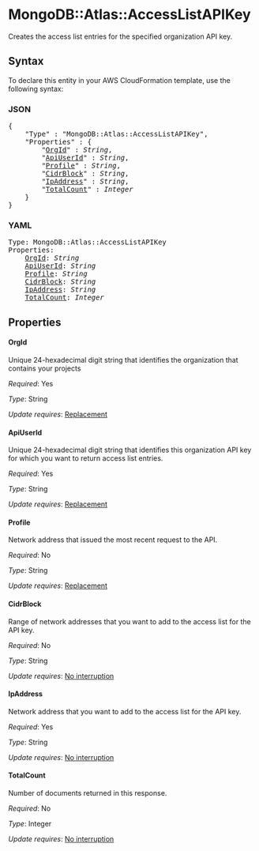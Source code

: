 # MongoDB::Atlas::AccessListAPIKey

Creates the access list entries for the specified organization API key.

## Syntax

To declare this entity in your AWS CloudFormation template, use the following syntax:

### JSON

<pre>
{
    "Type" : "MongoDB::Atlas::AccessListAPIKey",
    "Properties" : {
        "<a href="#orgid" title="OrgId">OrgId</a>" : <i>String</i>,
        "<a href="#apiuserid" title="ApiUserId">ApiUserId</a>" : <i>String</i>,
        "<a href="#profile" title="Profile">Profile</a>" : <i>String</i>,
        "<a href="#cidrblock" title="CidrBlock">CidrBlock</a>" : <i>String</i>,
        "<a href="#ipaddress" title="IpAddress">IpAddress</a>" : <i>String</i>,
        "<a href="#totalcount" title="TotalCount">TotalCount</a>" : <i>Integer</i>
    }
}
</pre>

### YAML

<pre>
Type: MongoDB::Atlas::AccessListAPIKey
Properties:
    <a href="#orgid" title="OrgId">OrgId</a>: <i>String</i>
    <a href="#apiuserid" title="ApiUserId">ApiUserId</a>: <i>String</i>
    <a href="#profile" title="Profile">Profile</a>: <i>String</i>
    <a href="#cidrblock" title="CidrBlock">CidrBlock</a>: <i>String</i>
    <a href="#ipaddress" title="IpAddress">IpAddress</a>: <i>String</i>
    <a href="#totalcount" title="TotalCount">TotalCount</a>: <i>Integer</i>
</pre>

## Properties

#### OrgId

Unique 24-hexadecimal digit string that identifies the organization that contains your projects

_Required_: Yes

_Type_: String

_Update requires_: [Replacement](https://docs.aws.amazon.com/AWSCloudFormation/latest/UserGuide/using-cfn-updating-stacks-update-behaviors.html#update-replacement)

#### ApiUserId

Unique 24-hexadecimal digit string that identifies this organization API key for which you want to return access list entries.

_Required_: Yes

_Type_: String

_Update requires_: [Replacement](https://docs.aws.amazon.com/AWSCloudFormation/latest/UserGuide/using-cfn-updating-stacks-update-behaviors.html#update-replacement)

#### Profile

Network address that issued the most recent request to the API.

_Required_: No

_Type_: String

_Update requires_: [Replacement](https://docs.aws.amazon.com/AWSCloudFormation/latest/UserGuide/using-cfn-updating-stacks-update-behaviors.html#update-replacement)

#### CidrBlock

Range of network addresses that you want to add to the access list for the API key.

_Required_: No

_Type_: String

_Update requires_: [No interruption](https://docs.aws.amazon.com/AWSCloudFormation/latest/UserGuide/using-cfn-updating-stacks-update-behaviors.html#update-no-interrupt)

#### IpAddress

Network address that you want to add to the access list for the API key.

_Required_: Yes

_Type_: String

_Update requires_: [No interruption](https://docs.aws.amazon.com/AWSCloudFormation/latest/UserGuide/using-cfn-updating-stacks-update-behaviors.html#update-no-interrupt)

#### TotalCount

Number of documents returned in this response.

_Required_: No

_Type_: Integer

_Update requires_: [No interruption](https://docs.aws.amazon.com/AWSCloudFormation/latest/UserGuide/using-cfn-updating-stacks-update-behaviors.html#update-no-interrupt)

